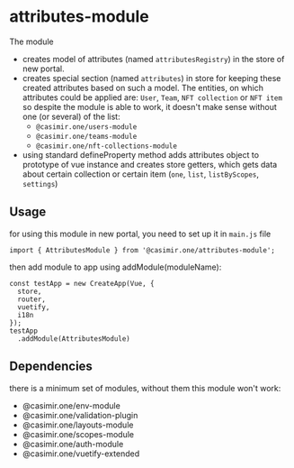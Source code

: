 # attributes-module

The module
* creates model of attributes (named `attributesRegistry`) in the store of new portal.
* creates special section (named `attributes`) in store for keeping these created attributes
based on such a model. The entities, on which attributes could be applied are: `User`, `Team`,
`NFT collection` or `NFT item` so despite the module is able to work, it doesn't make sense without one (or several)
of the list:
  * `@casimir.one/users-module`
  * `@casimir.one/teams-module`
  * `@casimir.one/nft-collections-module`
* using standard defineProperty method adds attributes object to prototype of vue instance
  and creates store getters, which gets data about certain collection
  or certain item (`one`, `list`, `listByScopes`, `settings`)

## Usage
for using this module in new portal, you need to set up it in `main.js` file
```
import { AttributesModule } from '@casimir.one/attributes-module';
```
then add module to app using addModule(moduleName):
```
const testApp = new CreateApp(Vue, {
  store,
  router,
  vuetify,
  i18n
});
testApp
  .addModule(AttributesModule)
```

## Dependencies
there is a minimum set of modules, without them this module won't work:
* @casimir.one/env-module
* @casimir.one/validation-plugin
* @casimir.one/layouts-module
* @casimir.one/scopes-module
* @casimir.one/auth-module
* @casimir.one/vuetify-extended

